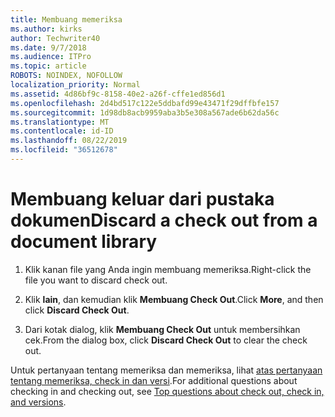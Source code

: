 ```yaml
---
title: Membuang memeriksa
ms.author: kirks
author: Techwriter40
ms.date: 9/7/2018
ms.audience: ITPro
ms.topic: article
ROBOTS: NOINDEX, NOFOLLOW
localization_priority: Normal
ms.assetid: 4d86bf9c-8158-40e2-a26f-cffe1ed856d1
ms.openlocfilehash: 2d4bd517c122e5ddbafd99e43471f29dffbfe157
ms.sourcegitcommit: 1d98db8acb9959aba3b5e308a567ade6b62da56c
ms.translationtype: MT
ms.contentlocale: id-ID
ms.lasthandoff: 08/22/2019
ms.locfileid: "36512678"
---
```

# <a name="discard-a-check-out-from-a-document-library"></a><span data-ttu-id="9bbe3-102">Membuang keluar dari pustaka dokumen</span><span class="sxs-lookup"><span data-stu-id="9bbe3-102">Discard a check out from a document library</span></span>

1. <span data-ttu-id="9bbe3-103">Klik kanan file yang Anda ingin membuang memeriksa.</span><span class="sxs-lookup"><span data-stu-id="9bbe3-103">Right-click the file you want to discard check out.</span></span>
    
2. <span data-ttu-id="9bbe3-104">Klik **lain**, dan kemudian klik **Membuang Check Out**.</span><span class="sxs-lookup"><span data-stu-id="9bbe3-104">Click **More**, and then click **Discard Check Out**.</span></span> 
    
3. <span data-ttu-id="9bbe3-105">Dari kotak dialog, klik **Membuang Check Out** untuk membersihkan cek.</span><span class="sxs-lookup"><span data-stu-id="9bbe3-105">From the dialog box, click **Discard Check Out** to clear the check out.</span></span> 
    
<span data-ttu-id="9bbe3-106">Untuk pertanyaan tentang memeriksa dan memeriksa, lihat [atas pertanyaan tentang memeriksa, check in dan versi](https://go.microsoft.com/fwlink/?linkid=2018786).</span><span class="sxs-lookup"><span data-stu-id="9bbe3-106">For additional questions about checking in and checking out, see [Top questions about check out, check in, and versions](https://go.microsoft.com/fwlink/?linkid=2018786).</span></span>
  

